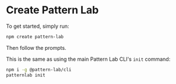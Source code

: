 # Create Pattern Lab

To get started, simply run:

```bash
npm create pattern-lab
```

Then follow the prompts.

This is the same as using the main Pattern Lab CLI's `init` command:

```bash
npm i -g @pattern-lab/cli
patternlab init
```
